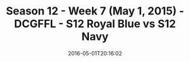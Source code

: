---
title: Season 12 - Week 7 (May 1, 2015) - DCGFFL - S12 Royal Blue vs S12 Navy
teams-score:
- team: _teams/s12-royal-blue.md
  score: 8
- team: _teams/s12-navy.md
  score: 35
mvp: Matt Nix (Royal), Baxter O'Brien (Navy)
game-ball: Sean Wilkerson (Royal), Randy Snight (Navy)
sportsperson: ''
season: 12
week: 7
date: '2016-05-01T20:16:02'
pageid: season-12-week-7-may-1-2015-4182-vs-4188
---